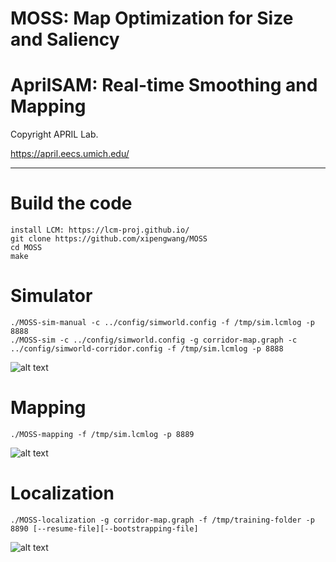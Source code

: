 # MOSS: Map Optimization for Size and Saliency 

AprilSAM: Real-time Smoothing and Mapping
===================================================
Copyright APRIL Lab.

https://april.eecs.umich.edu/

--------------------
# Build the code
    install LCM: https://lcm-proj.github.io/
    git clone https://github.com/xipengwang/MOSS
    cd MOSS
    make

# Simulator
    ./MOSS-sim-manual -c ../config/simworld.config -f /tmp/sim.lcmlog -p 8888
    ./MOSS-sim -c ../config/simworld.config -g corridor-map.graph -c ../config/simworld-corridor.config -f /tmp/sim.lcmlog -p 8888
![alt text](https://april.eecs.umich.edu/public/users/xipengw/images/MOSS-sim.jpg)

# Mapping 
    ./MOSS-mapping -f /tmp/sim.lcmlog -p 8889
![alt text](https://april.eecs.umich.edu/public/users/xipengw/images/MOSS-mapping.jpg)

# Localization
    ./MOSS-localization -g corridor-map.graph -f /tmp/training-folder -p 8890 [--resume-file][--bootstrapping-file]
![alt text](https://april.eecs.umich.edu/public/users/xipengw/images/MOSS-localization.jpg)
